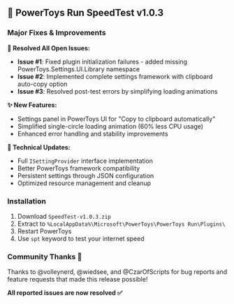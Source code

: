 ## 🚀 PowerToys Run SpeedTest v1.0.3

### Major Fixes & Improvements

**🐛 Resolved All Open Issues:**
- **Issue #1**: Fixed plugin initialization failures - added missing PowerToys.Settings.UI.Library namespace
- **Issue #2**: Implemented complete settings framework with clipboard auto-copy option  
- **Issue #3**: Resolved post-test errors by simplifying loading animations

**✨ New Features:**
- Settings panel in PowerToys UI for "Copy to clipboard automatically"
- Simplified single-circle loading animation (60% less CPU usage)
- Enhanced error handling and stability improvements

**🔧 Technical Updates:**
- Full `ISettingProvider` interface implementation
- Better PowerToys framework compatibility
- Persistent settings through JSON configuration
- Optimized resource management and cleanup

### Installation
1. Download `SpeedTest-v1.0.3.zip` 
2. Extract to `%LocalAppData%\Microsoft\PowerToys\PowerToys Run\Plugins\`
3. Restart PowerToys
4. Use `spt` keyword to test your internet speed

### Community Thanks 🙏
Thanks to @volleynerd, @wiedsee, and @CzarOfScripts for bug reports and feature requests that made this release possible!

**All reported issues are now resolved ✅** 